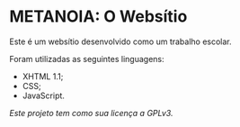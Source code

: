 METANOIA: O Websítio
====================

Este é um websítio desenvolvido como um trabalho escolar.

Foram utilizadas as seguintes linguagens:
- XHTML 1.1;
- CSS;
- JavaScript.

*Este projeto tem como sua licença a GPLv3.*